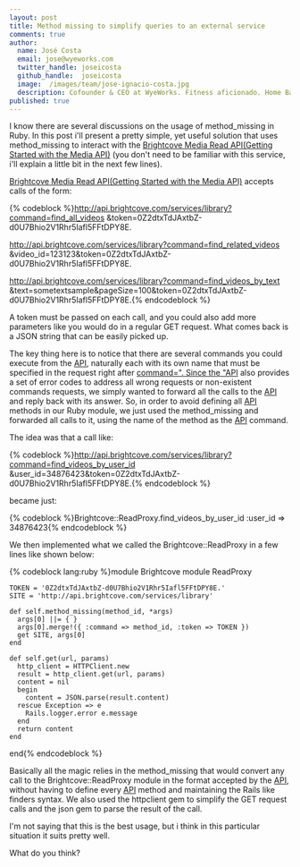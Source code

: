 ```yaml
---
layout: post
title: Method missing to simplify queries to an external service
comments: true
author:
  name: José Costa
  email: jose@wyeworks.com
  twitter_handle: joseicosta
  github_handle:  joseicosta
  image:  /images/team/jose-ignacio-costa.jpg
  description: Cofounder & CEO at WyeWorks. Fitness aficionado. Home Barista wannabe.
published: true
---
```

I know there are several discussions on the usage of method_missing in Ruby.
In this post i'll present a pretty simple, yet useful solution that uses method_missing to interact with the [Brightcove Media Read API(Getting Started with the Media API)](https://support.brightcove.com/en/video-cloud/docs/getting-started-media-api) (you don't need to be familiar with this service, i'll explain a little bit in the next few lines). 

<!--more-->

[Brightcove Media Read API(Getting Started with the Media API)](https://support.brightcove.com/en/video-cloud/docs/getting-started-media-api) accepts calls of the form:

{% codeblock %}http://api.brightcove.com/services/library?command=find_all_videos
&token=0Z2dtxTdJAxtbZ-d0U7Bhio2V1Rhr5Iafl5FFtDPY8E.

http://api.brightcove.com/services/library?command=find_related_videos
&video_id=123123&token=0Z2dtxTdJAxtbZ-d0U7Bhio2V1Rhr5Iafl5FFtDPY8E.

http://api.brightcove.com/services/library?command=find_videos_by_text
&text=sometextsample&pageSize=100&token=0Z2dtxTdJAxtbZ-d0U7Bhio2V1Rhr5Iafl5FFtDPY8E.{% endcodeblock %}

A token must be passed on each call, and you could also add more parameters like you would do in a regular GET request.
What comes back is a JSON string that can be easily picked up.

The key thing here is to notice that there are several commands you could execute from the [API](https://docs.brightcove.com/en/video-cloud/media/), naturally each with its own name that must be specified in the request right after [command=". Since the "API](https://docs.brightcove.com/en/video-cloud/media/) also provides a set of error codes to address all wrong requests or non-existent commands requests, we simply wanted to forward all the calls to the [API](https://docs.brightcove.com/en/video-cloud/media/) and reply back with its answer. So, in order to avoid defining all [API](https://docs.brightcove.com/en/video-cloud/media/) methods in our Ruby module, we just used the method_missing and forwarded all calls to it, using the name of the method as the [API](https://docs.brightcove.com/en/video-cloud/media/) command. 

The idea was that a call like:

{% codeblock %}http://api.brightcove.com/services/library?command=find_videos_by_user_id
&user_id=34876423&token=0Z2dtxTdJAxtbZ-d0U7Bhio2V1Rhr5Iafl5FFtDPY8E.{% endcodeblock %}

became just:

{% codeblock %}Brightcove::ReadProxy.find_videos_by_user_id :user_id => 34876423{% endcodeblock %}

We then implemented what we called the Brightcove::ReadProxy in a few lines like shown below:

{% codeblock lang:ruby %}module Brightcove
  module ReadProxy

    TOKEN = '0Z2dtxTdJAxtbZ-d0U7Bhio2V1Rhr5Iafl5FFtDPY8E.'
    SITE = 'http://api.brightcove.com/services/library'

    def self.method_missing(method_id, *args)
      args[0] ||= { }
      args[0].merge!({ :command => method_id, :token => TOKEN })
      get SITE, args[0]
    end

    def self.get(url, params)
      http_client = HTTPClient.new
      result = http_client.get(url, params)
      content = nil
      begin
        content = JSON.parse(result.content)
      rescue Exception => e
        Rails.logger.error e.message
      end
      return content
    end
 
 end{% endcodeblock %}

Basically all the magic relies in the method_missing that would convert any call to the Brightcove::ReadProxy module in the format accepted by the [API](https://docs.brightcove.com/en/video-cloud/media/), without having to define every [API](https://docs.brightcove.com/en/video-cloud/media/) method and maintaining the Rails like finders syntax.
We also used the httpclient gem to simplify the GET request calls and the json gem to parse the result of the call.

I'm not saying that this is the best usage, but i think in this particular situation it suits pretty well.

What do you think?
 
